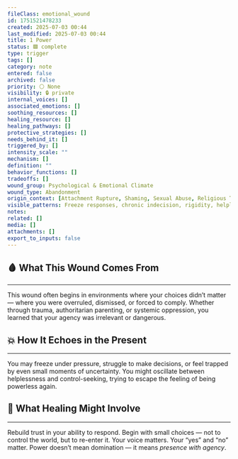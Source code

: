 ```yaml
---
fileClass: emotional_wound
id: 1751521478233
created: 2025-07-03 00:44
last_modified: 2025-07-03 00:44
title: 1 Power
status: 🟩 complete
type: trigger
tags: []
category: note
entered: false
archived: false
priority: ⚪ None
visibility: 🔒 private
internal_voices: []
associated_emotions: []
soothing_resources: []
healing_resource: []
healing_pathways: []
protective_strategies: []
needs_behind_it: []
triggered_by: []
intensity_scale: ""
mechanism: []
definition: ""
behavior_functions: []
tradeoffs: []
wound_group: Psychological & Emotional Climate
wound_type: Abandonment
origin_context: [Attachment Rupture, Shaming, Sexual Abuse, Religious Trauma]
visible_patterns: Freeze responses, chronic indecision, rigidity, helplessness under stress, control-seeking to manage anxiety
notes: 
related: []
media: []
attachments: []
export_to_inputs: false
---
```


## 🩸 What This Wound Comes From
---
This wound often begins in environments where your choices didn’t matter — where you were overruled, dismissed, or forced to comply. Whether through trauma, authoritarian parenting, or systemic oppression, you learned that your agency was irrelevant or dangerous.

## 💥 How It Echoes in the Present
---
You may freeze under pressure, struggle to make decisions, or feel trapped by even small moments of uncertainty. You might oscillate between helplessness and control-seeking, trying to escape the feeling of being powerless again.

## 🧪 What Healing Might Involve
---
Rebuild trust in your ability to respond. Begin with small choices — not to control the world, but to re-enter it. Your voice matters. Your “yes” and “no” matter. Power doesn’t mean domination — it means *presence with agency*.
